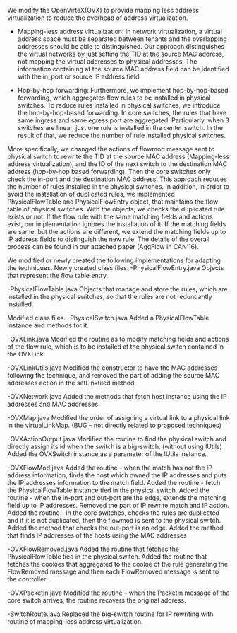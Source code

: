 We modify the OpenVirteX(OVX) to provide mapping less address virtualization to reduce the overhead of address virtualization.
-	Mapping-less address virtualization: In network virtualization, a virtual address space must be separated between tenants and the overlapping addresses should be able to distinguished. Our approach distinguishes the virtual networks by just setting the TID at the source MAC address, not mapping the virtual addresses to physical addresses. The information containing at the source MAC address field can be identified with the in_port or source IP address field.
-	Hop-by-hop forwarding: Furthermore, we implement hop-by-hop-based forwarding, which aggregates flow rules to be installed in physical switches. To reduce rules installed in physical switches, we introduce the hop-by-hop-based forwarding. In core switches, the rules that have same ingress and same egress port are aggregated. Particularly, when 3 switches are linear, just one rule is installed in the center switch. In the result of that, we reduce the number of rule installed physical switches.More specifically, we changed the actions of flowmod message sent to physical switch to rewrite the TID at the source MAC address (Mapping-less address virtualization), and the ID of the next switch to the destination MAC address (hop-by-hop based forwarding). Then the core switches only check the in-port and the destination MAC address. This approach reduces the number of rules installed in the physical switches. In addition, in order to avoid the installation of duplicated rules, we implemented PhysicalFlowTable and PhysicalFlowEntry object, that maintains the flow table of physical switches. With the objects, we checks the duplicated rule exists or not. If the flow rule with the same matching fields and actions exist, our implementation ignores the installation of it. If the matching fields are same, but the actions are different, we extend the matching fields up to IP address fields to distinguish the new rule. The details of the overall process can be found in our attached paper (AggFlow in CAN’16).We modified or newly created the following implementations for adapting the techniques.Newly created class files.-PhysicalFlowEntry.java	Objects that represent the flow table entry.-PhysicalFlowTable.java	Objects that manage and store the rules, which are installed in the physical switches, so that the rules are not redundantly installed.Modified class files.-PhysicalSwitch.java	Added a PhysicalFlowTable instance and methods for it.-OVXLink.java	Modified the routine as to modify matching fields and actions of the flow rule, which is to be installed at the physical switch contained in the OVXLink.-OVXLinkUtils.java	Modified the constructor to have the MAC addresses following the technique, and removed the part of adding the source MAC addresses action in the setLinkfiled method.-OVXNetwork.java	Added the methods that fetch host instance using the IP addresses and MAC addresses.-OVXMap.java	Modified the order of assigning a virtual link to a physical link in the virtualLinkMap. (BUG – not directly related to proposed techniques)-OVXActionOutput.java	Modified the routine to find the physical switch and directly assign its id when the switch is a big-switch. (without using lUtils)	Added the OVXSwitch instance as a parameter of the lUtils instance.-OVXFlowMod.java	Added the routine - when the match has not the IP address information, finds the host which owned the IP addresses and puts the IP addresses information to the match field.	Added the routine - fetch the PhysicalFlowTable instance tied in the physical switch.	Added the routine - when the in-port and out-port are the edge, extends the matching field up to IP addresses.	Removed  the part of IP rewrite match and IP action.	Added the routine - in the core switches, checks the rules are duplicated and if it is not duplicated, then the flowmod is sent to the physical switch.	Added the method that checks the out-port is an edge.Added the method that finds IP addresses of the hosts using the MAC addresses-OVXFlowRemoved.java	Added the routine that fetches the PhysicalFlowTable tied in the physical switch.	Added the routine that fetches the cookies that aggregated to the cookie of the rule generating the FlowRemoved message and then each FlowRemoved message is sent to the controller.-OVXPacketIn.java	Modified the routine – when the PacketIn message of the core switch arrives, the routine recovers the original address.-SwitchRoute.java	Replaced the big-switch routine for IP rewriting with routine of mapping-less address virtualization.